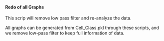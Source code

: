 #### Redo of all Graphs

This scrip will remove low pass filter and re-analyze the data.    

All graphs can be generated from Cell_Class.pkl through these scripts, and we remove low-pass filter to keep full information of data.



